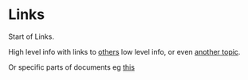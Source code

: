 # Links

Start of Links.

High level info with links to [others](link2/link-3.1.md) low level info, or even [another topic](../another-topic.md).

Or specific parts of documents eg [this](../another-topic.md#heading-b)



